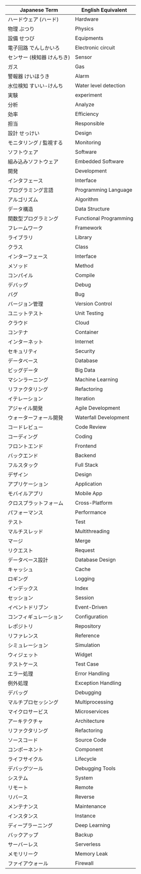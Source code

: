 | Japanese Term               | English Equivalent        |
|-----------------------------|---------------------------|
| ハードウェア (ハード)        | Hardware                  |
| 物理 ぶつり                    | Physics                  |
| 設備 せつび                       | Equipments        |
| 電子回路 でんしかいろ          | Electronic circuit         |
| センサー   (検知器 けんちき)    | Sensor        |
| ガス          | Gas                 |
| 警報器 けいほうき   | Alarm                 |
| 水位検知 すいい-けんち    | Water level detection                 |
| 実験                        | experiment                  |
| 分析                        | Analyze                 |
| 効率                        | Efficiency                 |
| 担当                        | Responsible                  |
| 設計 せっけい       | Design                  |
| モニタリング  / 監視する         | Monitoring             |
| ソフトウェア                 | Software                  |
| 組み込みソフトウェア         | Embedded  Software           |
| 開発                        | Development              |
| インタフェース              | Interface                 |
| プログラミング言語          | Programming Language      |
| アルゴリズム                | Algorithm                 |
| データ構造                  | Data Structure            |
| 関数型プログラミング        | Functional Programming    |
| フレームワーク              | Framework                 |
| ライブラリ                  | Library                   |
| クラス                      | Class                     |
| インターフェース            | Interface                 |
| メソッド                    | Method                    |
| コンパイル                  | Compile                   |
| デバッグ                    | Debug                     |
| バグ                        | Bug                       |
| バージョン管理              | Version Control           |
| ユニットテスト              | Unit Testing              |
| クラウド                    | Cloud                     |
| コンテナ                    | Container                 |
| インターネット              | Internet                  |
| セキュリティ                | Security                  |
| データベース                | Database                  |
| ビッグデータ                | Big Data                  |
| マシンラーニング            | Machine Learning          |
| リファクタリング            | Refactoring               |
| イテレーション              | Iteration                 |
| アジャイル開発              | Agile Development         |
| ウォーターフォール開発      | Waterfall Development     |
| コードレビュー              | Code Review               |
| コーディング                | Coding                    |
| フロントエンド              | Frontend                  |
| バックエンド                | Backend                   |
| フルスタック                | Full Stack                |
| デザイン                   |   Design                   |
| アプリケーション            |   Application               |
| モバイルアプリ              | Mobile App                |
| クロスプラットフォーム       | Cross-Platform             |
| パフォーマンス              | Performance               |
| テスト                      | Test        |
| マルチスレッド              | Multithreading            |
| マージ                      | Merge                     |
| リクエスト                 |  Request              |
| データベース設計            | Database Design           |
| キャッシュ                  | Cache                     |
| ロギング                    | Logging                   |
| インデックス                | Index                     |
| セッション                  | Session                   |
| イベントドリブン            | Event-Driven              |
| コンフィギュレーション        | Configuration             |
| レポジトリ                  | Repository                |
| リファレンス                | Reference                 |
| シミュレーション            | Simulation                |
| ウィジェット                | Widget                    |
| テストケース                | Test Case                 |
| エラー処理                  | Error Handling            |
| 例外処理                    | Exception Handling        |
| デバッグ                    | Debugging                 |
| マルチプロセッシング        | Multiprocessing           |
| マイクロサービス            | Microservices              |
| アーキテクチャ              |  Architecture           |
| リファクタリング            | Refactoring               |
| ソースコード                | Source Code               |
| コンポーネント              | Component                 |
| ライフサイクル              | Lifecycle                 |
| デバッグツール              | Debugging Tools           |
| システム                    | System                      |
| リモート                        | Remote              |
| リバース                     | Reverse                  |
| メンテナンス                | Maintenance               |
| インスタンス                | Instance                  |
| ディープラーニング          | Deep Learning             |
| バックアップ                | Backup                    |
| サーバーレス                | Serverless                |
| メモリリーク                | Memory Leak               |
| ファイアウォール            | Firewall                  |

